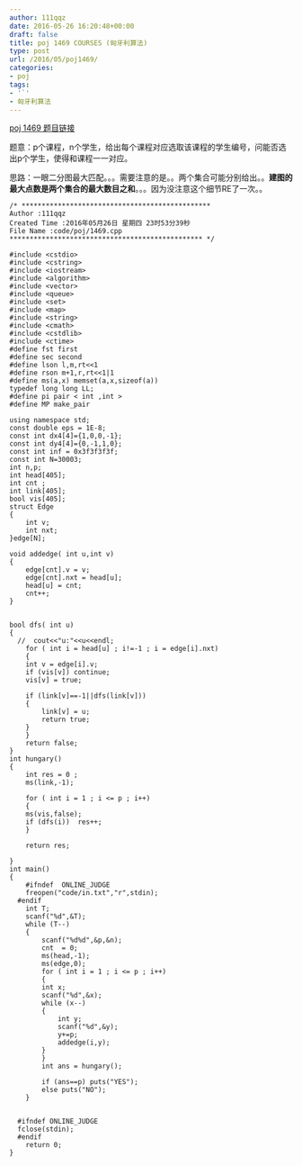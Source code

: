 ```yaml
---
author: 111qqz
date: 2016-05-26 16:20:48+00:00
draft: false
title: poj 1469 COURSES (匈牙利算法)
type: post
url: /2016/05/poj1469/
categories:
- poj
tags:
- '`'
- 匈牙利算法
---
```


[poj 1469 题目链接](http://poj.org/problem?id=1469)

题意：p个课程，n个学生，给出每个课程对应选取该课程的学生编号，问能否选出p个学生，使得和课程一一对应。

思路：一眼二分图最大匹配。。。需要注意的是。。两个集合可能分别给出。。**建图的最大点数是两个集合的最大数目之和**。。。因为没注意这个细节RE了一次。。
 

    
    /* ***********************************************
    Author :111qqz
    Created Time :2016年05月26日 星期四 23时53分39秒
    File Name :code/poj/1469.cpp
    ************************************************ */
    
    #include <cstdio>
    #include <cstring>
    #include <iostream>
    #include <algorithm>
    #include <vector>
    #include <queue>
    #include <set>
    #include <map>
    #include <string>
    #include <cmath>
    #include <cstdlib>
    #include <ctime>
    #define fst first
    #define sec second
    #define lson l,m,rt<<1
    #define rson m+1,r,rt<<1|1
    #define ms(a,x) memset(a,x,sizeof(a))
    typedef long long LL;
    #define pi pair < int ,int >
    #define MP make_pair
    
    using namespace std;
    const double eps = 1E-8;
    const int dx4[4]={1,0,0,-1};
    const int dy4[4]={0,-1,1,0};
    const int inf = 0x3f3f3f3f;
    const int N=30003;
    int n,p;
    int head[405];
    int cnt ;
    int link[405];
    bool vis[405];
    struct Edge
    {
        int v;
        int nxt;
    }edge[N];
    
    void addedge( int u,int v)
    {
        edge[cnt].v = v;
        edge[cnt].nxt = head[u];
        head[u] = cnt;
        cnt++;
    }
    
    
    bool dfs( int u)
    {
      //  cout<<"u:"<<u<<endl;
        for ( int i = head[u] ; i!=-1 ; i = edge[i].nxt)
        {
    	int v = edge[i].v;
    	if (vis[v]) continue;
    	vis[v] = true;
    
    	if (link[v]==-1||dfs(link[v]))
    	{
    	    link[v] = u;
    	    return true;
    	}
        }
        return false;
    }
    int hungary()
    {
        int res = 0 ;
        ms(link,-1);
    
        for ( int i = 1 ; i <= p ; i++)
        {
    	ms(vis,false);
    	if (dfs(i))  res++;
        }
        
        return res;
    
    }
    int main()
    {
    	#ifndef  ONLINE_JUDGE 
    	freopen("code/in.txt","r",stdin);
      #endif
    	int T;
    	scanf("%d",&T);
    	while (T--)
    	{
    	    scanf("%d%d",&p,&n); 
    	    cnt  = 0;
    	    ms(head,-1);
    	    ms(edge,0);
    	    for ( int i = 1 ; i <= p ; i++)
    	    {
    		int x;
    		scanf("%d",&x);
    		while (x--)
    		{
    		    int y;
    		    scanf("%d",&y);
    		    y+=p;
    		    addedge(i,y);
    		}
    	    }
    	    int ans = hungary();
    	    
    	    if (ans==p) puts("YES");
    		else puts("NO");
    	}
    
    
      #ifndef ONLINE_JUDGE  
      fclose(stdin);
      #endif
        return 0;
    }
    







